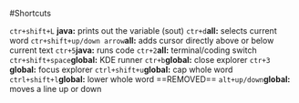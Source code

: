 #Shortcuts

`ctr+shift+L` **java:** prints out the variable (sout)
`ctr+d`**all:** selects current word
`ctr+shift+up/down arrow`**all:** adds cursor directly above or below current text
`ctr+5`**java:** runs code
`ctr+2`**all:** terminal/coding switch
`ctr+shift+space`**global:** KDE runner
`ctr+b`**global:** close explorer
`ctr+3` **global:** focus explorer
`ctrl+shift+u`**global:** cap whole word
`ctrl+shift+l`**global:** lower whole word ==REMOVED==
`alt+up/down`**global:** moves a line up or down
